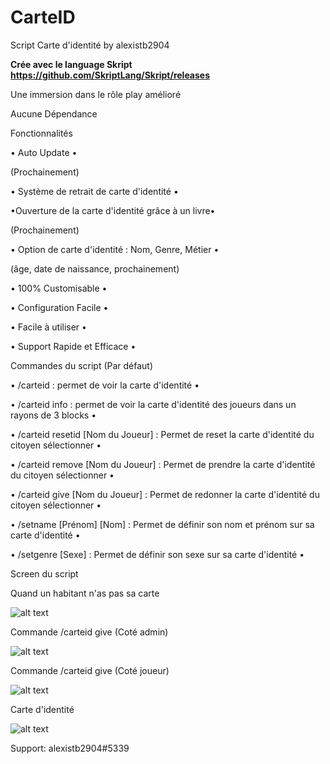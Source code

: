 # CarteID

Script Carte d'identité by alexistb2904

**Crée avec le language Skript https://github.com/SkriptLang/Skript/releases**

Une immersion dans le rôle play amélioré 

Aucune Dépendance

Fonctionnalités

• Auto Update •

(Prochainement)

 

• Système de retrait de carte d'identité •

 

•Ouverture de la carte d'identité grâce à un livre•

(Prochainement)

 

• Option de carte d'identité : Nom, Genre, Métier •

(âge, date de naissance, prochainement)

 

• 100% Customisable •

 

• Configuration Facile •

 

• Facile à utiliser •

 

• Support Rapide et Efficace •

Commandes du script (Par défaut)

• /carteid : permet de voir la carte d'identité •

• /carteid info : permet de voir la carte d'identité des joueurs dans un rayons de 3 blocks •

• /carteid resetid [Nom du Joueur] : Permet de reset la carte d'identité du citoyen sélectionner •

• /carteid remove [Nom du Joueur] : Permet de prendre la carte d'identité du citoyen sélectionner •

• /carteid give [Nom du Joueur] : Permet de redonner la carte d'identité du citoyen sélectionner •

• /setname [Prénom] [Nom] : Permet de définir son nom et prénom sur sa carte d'identité •

• /setgenre [Sexe] : Permet de définir son sexe sur sa carte d'identité •

Screen du script

Quand un habitant n'as pas sa carte

![alt text](https://i.ibb.co/mv6NfGp/t-l-charger-3.png)

Commande /carteid give (Coté admin)

![alt text](https://i.ibb.co/sRmVH8s/t-l-charger-2.png)

Commande /carteid give (Coté joueur)

![alt text](https://i.ibb.co/Q6gFt50/t-l-charger-1.png)

Carte d'identité

![alt text](https://i.ibb.co/NmydP6Z/t-l-charger.png)

Support: alexistb2904#5339

